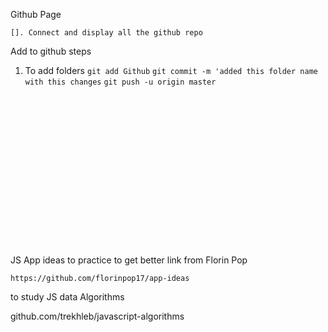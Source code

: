 Github Page

```[]. Connect and display all the github repo```

Add to github steps

1. To add folders
    ```git add Github```
    ```git commit -m 'added this folder name with this changes```
    ```git push -u origin master```




<br><br><br><br><br><br><br><br><br><br><br><br><br><br><br>
JS App ideas to practice to get better link from Florin Pop

```https://github.com/florinpop17/app-ideas```
 

to study JS data Algorithms

 github.com/trekhleb/javascript-algorithms